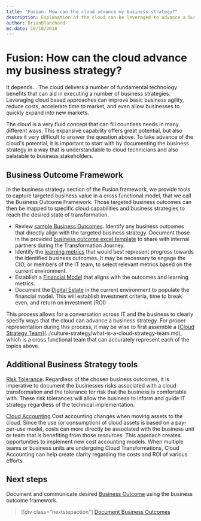 ```yaml
---
title: "Fusion: How can the cloud advance my business strategy?"
description: Explanation of the cloud can be leveraged to advance a business strategy
author: BrianBlanchard
ms.date: 10/10/2018
---
```


# Fusion: How can the cloud advance my business strategy?

It depends... The cloud delivers a number of fundamental technology benefits that can aid in executing a number of business strategies. Leveraging cloud based approaches can improve basic business agility, reduce costs, accelerate time to market, and even allow businesses to quickly expand into new markets.

The cloud is a very fluid concept that can fill countless needs in many different ways. This expansive capability offers great potential, but also makes it very difficult to answer the question above. To take advance of the cloud's potential, it is important to start with by documenting the business strategy in a way that is understandable to cloud technicians and also palatable to business stakeholders.

## Business Outcome Framework

In the business strategy section of the Fusion framework, we provide tools to capture targeted business value in a cross functional model, that we call the Business Outcome Framework. Those targeted business outcomes can then be mapped to specific cloud capabilities and business strategies to reach the desired state of transformation. 

* Review [sample Business Outcomes](business-outcomes/overview.md). Identify any business outcomes that directly align with the targeted business strategy. Document those in the provided [business outcome excel template](https://archcenter.blob.core.windows.net/cdn/business-outcome-template.xlsx) to share with internal partners during the Transformation Journey.
* Identify the [learning metrics](learning-metrics.md) that would best represent progress towards the identified business outcomes. It may be necessary to engage the CIO, or members of the IT team, to select relevant metrics based on the current environment.
* Establish a [Financial Model](financial-models.md) that aligns with the outcomes and learning metrics.
* Document the [Digital Estate](../digital-estate/overview.md) in the current environment to populate the financial model. This will establish investment criteria, time to break even, and return on investment (ROI)

This process allows for a conversation across IT and the business to clearly specify ways that the cloud can advance a  business strategy. For proper representation during this process, it may be wise to first assemble a [[Cloud Strategy Team](../culture-strategy/what-is-a-cloud-strategy-team.md)](../culture-strategy/what-is-a-cloud-strategy-team.md), which is a cross functional team that can accurately represent each of the topics above.

## Additional Business Strategy tools

[Risk Tolerance](risk-tolerance.md): Regardless of the chosen business outcomes, it is imperative to document the businesses risks associated with a cloud transformation and the tolerance for risk that the business is comfortable with. These risk tolerances will allow the business to inform and guide IT strategy regardless of the technical implementation.

[Cloud Accounting](cloud-accounting.md) Cost accounting changes when moving assets to the cloud. Since the use (or consumption) of cloud assets is based on a pay-per-use model, costs can more directly be associated with the business unit or team that is benefiting from those resources. This approach creates opportunities to implement new cost accounting models. When multiple teams or business units are undergoing Cloud Transformations, Cloud Accounting can help create clarity regarding the costs and ROI of various efforts.

## Next steps

Document and communicate desired [Business Outcome](business-outcomes/overview.md) using the business outcome framework.

> [!div class="nextstepaction"]
> [Document Business Outcomes](business-outcomes/overview.md)